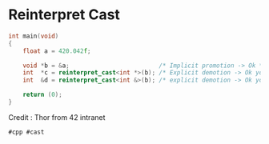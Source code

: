 # Reinterpret Cast

```cpp
int	main(void)
{
	float a = 420.042f;

	void *b = &a;                         /* Implicit promotion -> Ok */
	int  *c = reinterpret_cast<int *>(b); /* Explicit demotion -> Ok you are in charge */
	int  &d = reinterpret_cast<int &>(b); /* explicit demotion -> Ok you are in charge */

	return (0);
}
```

Credit : Thor from 42 intranet

    #cpp #cast

